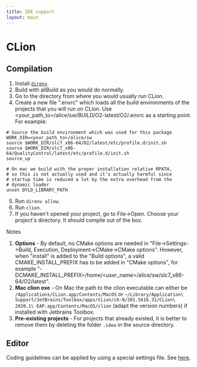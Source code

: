 ```yaml
---
title: IDE support
layout: main
---
```


CLion
=====

Compilation
-----------

1. Install [`direnv`](https://direnv.net/docs/installation.html).
2. Build with aliBuild as you would do normally.
3. Go to the directory from where you would usually run CLion.
4. Create a new file ".envrc" which loads all the build environments of the projects that you will run on CLion. Use <your_path_to>/alice/sw/BUILD/O2-latest/O2/.envrc as a starting point. For example:
```
# Source the build environment which was used for this package
WORK_DIR=<your_path_to>/alice/sw
source $WORK_DIR/slc7_x86-64/O2/latest/etc/profile.d/init.sh
source $WORK_DIR/slc7_x86-64/QualityControl/latest/etc/profile.d/init.sh
source_up

# On mac we build with the proper installation relative RPATH,
# so this is not actually used and it's actually harmful since
# startup time is reduced a lot by the extra overhead from the 
# dynamic loader
unset DYLD_LIBRARY_PATH
```
5. Run `direnv allow`.
6. Run `clion`. 
7. If you haven't opened your project, go to File->Open. Choose your project's directory. It should compile out of the box.

Notes

1. **Options** - By default, no CMake options are needed in "File->Settings->Build, Execution, Deployment->CMake->CMake options". However, when "install" is added to the "Build options", a valid CMAKE_INSTALL_PREFIX has to be added in "CMake options", for example "-DCMAKE_INSTALL_PREFIX=/home/<user_name>/alice/sw/slc7_x86-64/O2/latest".
2. **Mac clion exe** - On Mac the path to the clion executable can either be `/Applications/CLion.app/Contents/MacOS` or `~/Library/Application\ Support/JetBrains/Toolbox/apps/CLion/ch-0/201.5616.31/CLion\ 2020.1\ EAP.app/Contents/MacOS/clion` (adapt the version numbers) if installed with Jetbrains Toolbox.
3. **Pre-existing projects** - For projects that already existed, it is better to remove them by deleting the folder `.idea` in the source directory.

Editor
------

Coding guidelines can be applied by using a special settings file. See [here](https://github.com/AliceO2Group/CodingGuidelines#clion).
